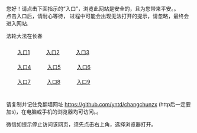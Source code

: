 您好！请点击下面指示的“入口”，浏览此网站是安全的，且为您带来平安。。 <br/>
点击入口后，请耐心等待， 过程中可能会出现无法打开的提示，请忽略，最终会进入网站. </br>

法轮大法在长春<br/>
<div style="padding:10px"><a style="margin:20px" target="_blank" href="https://d21cryatwp2jf7.cloudfront.net/2Qpsp?jjiqkf" id="ccLink1" rel="nofollow">入口1</a> <a target="_blank" style="margin:20px" href="https://d2k7gvfdizy4oa.cloudfront.net/2Qpsp?crgndakb" id="ccLink2" rel="nofollow">入口2</a> <a style="margin:20px" target="_blank" href="https://d28vq03e8ixq6g.cloudfront.net/2Qpsp?vsoybo" id="ccLink3" rel="nofollow">入口3</a></div>

<div style="padding:10px" ><a style="margin:20px" target="_blank" href="https://d21cryatwp2jf7.cloudfront.net/2Qpsp?jjiqkf" id="ccLink4" rel="nofollow">入口4</a> <a style="margin:20px" href="https://d2k7gvfdizy4oa.cloudfront.net/2Qpsp?crgndakb" target="_blank" id="ccLink5" rel="nofollow">入口5</a> <a style="margin:20px" href="https://d28vq03e8ixq6g.cloudfront.net/2Qpsp?vsoybo" target="_blank" id="ccLink6" rel="nofollow">入口6</a></div>

<div style="padding:10px"><a style="margin:20px" target="_blank" href="https://d21cryatwp2jf7.cloudfront.net/2Qpsp?jjiqkf" id="ccLink7" rel="nofollow">入口7</a> <a style="margin:20px" href="https://d2k7gvfdizy4oa.cloudfront.net/2Qpsp?crgndakb" target="_blank" id="ccLink8" rel="nofollow">入口8</a> <a style="margin:20px" target="_blank" href="https://d28vq03e8ixq6g.cloudfront.net/2Qpsp?vsoybo" id="ccLink9" rel="nofollow">入口9</a></div>

<br/>



请复制并记住免翻墙网址 https://github.com/yntd/changchunzx (http后一定要加s)，在电脑或手机的浏览器均可访问。。<br/>

微信如提示停止访问该网页，须先点击右上角，选择浏览器打开。
